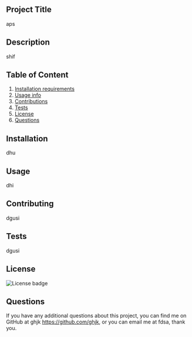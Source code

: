 ## Project Title

aps

## Description

shif

## Table of Content

1. [Installation requirements](#installation)
2. [Usage info](#usage)
3. [Contributions](#contributing)
4. [Tests](#tests)
5. [License](#license)
6. [Questions](#questions)

## Installation

dhu

## Usage

dhi

## Contributing

dgusi

## Tests

dgusi

## License

![License badge](https://img.shields.io/badge/BSD-2.0-green.svg)

## Questions

If you have any additional questions about this project, you can find me on GitHub at ghjk https://github.com/ghjk, or you can email me at fdsa, thank you.